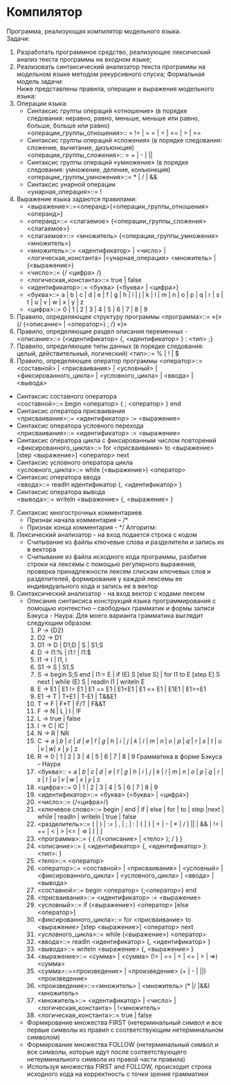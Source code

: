 # Компилятор
Программа, реализующая компилятор модельного языка.  
Задачи:  
1. Разработать программное средство, реализующее лексический анализ текста программы на входном языке;
2.  Реализовать синтаксический анализатор текста программы на модельном языке методом рекурсивного спуска;
Формальная модель задачи:  
Ниже представлены правила, операции и выражения модельного языка:  
1. Операции языка:
    * Синтаксис группы операций «отношение» (в порядке следования: неравно, равно, меньше, меньше или равно, больше, больше или равно)  
    <операции_группы_отношения>:: = != | = = | < | <= | > | >=  
    * Синтаксис группы операций «сложения» (в порядке следования: сложение, вычитание, дизъюнкция)  
    <операции_группы_сложения>:: = + | - | ||  
    * Синтаксис группы операций «умножение» (в порядке следования: умножение, деление, конъюнкция)  
    <операции_группы_умножения>::= * | / | &&
    * Синтаксис унарной операции  
    <унарная_операция>::= !  
2. Выражение языка задаются правилами:
    * <выражение>::=<операнд>{<операции_группы_отношения> <операнд>}
    * <операнд>::= <слагаемое> {<операции_группы_сложения> <слагаемое>}
    * <слагаемое>::= <множитель> {<операции_группы_умножения> <множитель>}
    * <множитель>::= <идентификатор> | <число> | <логическая_константа> |<унарная_операция> <множитель> | (<выражение>)
    * <число>::= {/ <цифра> /}
    * <логическая_константа>::= true | false
    * <идентификатор>::= <буква> {<буква> | <цифра>}
    * <буква>::= a | b | c | d | e | f | g | h | i | j | k | l | m | n | o | p | q | r | s | t | u | v | w | x | y | z
    * <цифра>::= 0 | 1 | 2 | 3 | 4 | 5 | 6 | 7 | 8 | 9
3. Правило, определяющее структуру программы 
    <программа>::= «{» {/ (<описание> | <оператор>) ; /} «}»
4. Правило, определяющие раздел описания переменных -
    <описание>::= {<идентификатор> {, <идентификатор> } : <тип> ;} 
5. Правило, определяющее типы данных (в порядке следования: целый, действительный, логический) 
    <тип>::= % | ! | $ 
6. Правило, определяющее оператор программы 
    <оператор>::= <составной> | <присваивания> | <условный> | <фиксированного_цикла> | <условного_цикла> | <ввода> | <вывода>  
* Синтаксис составного оператора  
    <составной>::= begin <оператор> { ; <оператор> } end
* Синтаксис оператора присваивания  
    <присваивания>::= <идентификатор> := <выражение> 
* Синтаксис оператора условного перехода  
    <присваивания>::= <идентификатор> := <выражение> 
* Синтаксис оператора цикла с фиксированным числом повторений  
    <фиксированного_цикла>::= for <присваивания> to <выражение> [step <выражение>] <оператор> next
* Синтаксис условного оператора цикла  
    <условного_цикла>::= while (<выражение>) <оператор> 
* Синтаксис оператора ввода  
    <ввода>::= readln идентификатор {, <идентификатор> } 
* Синтаксис оператора вывода  
    <вывода>::= writeln <выражение> {, <выражение> } 
7. Синтаксис многострочных комментариев
    * Признак начала комментария – /*
    * Признак конца комментария - */
Алгоритм:
1. Лексический анализатор - на вход подается строка с кодом 
    * Считывание из файлы ключевые слова и разделители и запись их в вектора
    * Считывание из файла исходного кода программы, разбитие строки на лексемы с помощью регулярного выражения, проверка принадлежности лексем
    спискам ключевых слов и разделителей, формирование у каждой лексемы ее индивидуального кода и запись ее в вектор
2. Синтаксический анализатор - на вход вектор с кодами лексем
    *  Описание синтаксиса конструкций языка программирования с помощью контекстно – свободных грамматик и формы записи Бэкуса - Наура:
        Для моего варианта грамматика выглядит следующим образом:
        1. P → {D2}
        2. D2 → D1
        3. D1 → D | D1;D | S | S1;S
        4. D → I1:% | I1:! | I1:$ 
        5. I1 → I | I1, I
        6. S1 → S | S1,S
        7. S → begin S;S end | I1:= E | if (E) S [else S] | for I1 to E [step E] S next | while (E) S | readln I1 | writeln E
        8. E → E1 | E1 != E1 | E1 == E1 | E1<E1 | E1 <= E1 | E1E1 | E1>=E1
        9. E1 → T | T+E1 | T-E1 | T&&E1 
        10. T → F | F*T | F/T | F&&T
        11. F → N | L | I | !F 
        12. L → true | false 
        13. I → C | IC | 
        14. N → R | NR
        15. C → 𝑎 | 𝑏 | 𝑐 | 𝑑 | 𝑒 | 𝑓 | 𝑔 | ℎ | 𝑖 | 𝑗 | 𝑘 | 𝑙 | 𝑚 | 𝑛 | 𝑜 | 𝑝 | 𝑞 | 𝑟 | 𝑠 | 𝑡 | 𝑢 | 𝑣 | 𝑤| 𝑥 | 𝑦 | z 
        16. R → 0 | 1 | 2 | 3 | 4 | 5 | 6 | 7 | 8 | 9
        Грамматика в форме Бэкуса – Наура 
        1. <буква>:: = 𝑎 | 𝑏 | 𝑐 | 𝑑 | 𝑒 | 𝑓 | 𝑔 | ℎ | 𝑖 | 𝑗 | 𝑘 | 𝑙 | 𝑚 | 𝑛 | 𝑜 | 𝑝 | 𝑞 | 𝑟 | 𝑠 | 𝑡 | 𝑢 | 𝑣 | 𝑤 | 𝑥 | 𝑦 | z
        2. <цифра>::= 0 | 1 | 2 | 3 | 4 | 5 | 6 | 7 | 8 | 9
        3. <идентификатор>::= <буква> {<буква> | <цифра>}
        4. <число>::= {/<цифра>/}
        5. <ключевое слово>::= begin | end | if | else | for | to | step |next | while | readln | writeln | true | false
        6. <разделитель>::= ( | ) | := | , | ; | : | { | } | + | - | * | / | || | && | != | == | < | > |<= | => | [ | ]
        7. <программа>::= { { /(<описание> | <тело> ); / } }
        8. <описание>::= { <идентификатор> {, <идентификатор> }: <тип>: }
        9. <тело>::= <оператор>
        10. <оператор>::= <составной> | <присваивания> | <условный> |<фиксированного_цикла> | <условного_цикла> | <ввода> | <вывода>
        11. <составной>::= begin <оператор> {;<оператор>} end
        12. <присваивания>::= <идентификатор> := <выражение>
        13. <условный>::= if (<выражение>) <оператор> [else <оператор>]
        14. <фиксированного_цикла>::= for <присваивание> to <выражение> [step <выражение>] <оператор> next
        15. <условного_цикла>::= while (<выражение>) <оператор>
        16. <ввода>::= readln <идентификатор> {, <идентификатор> }
        17. <вывода>::= writeln <выражение> {, <выражение> }
        18. <выражение>::= <сумма> | <сумма> (!= | == | < | <= | > | =>) <сумма>
        19. <сумма>::=<произведение> | <произведение> (+ | - | ||) <произведение>
        20. <произведение>::=<множитель> | <множитель> (* |/ |&&) <множитель>
        21. <множитель>::= <идентификатор> | <число> | <логическая_константа> | !<множитель>
        22. <логическая_константа>::= true | false
    * Формирование множества FIRST (нетерминальный символ и все первые символы из правил с соответствующим нетерминальном символом)
    * Формирование множества FOLLOW (нетерминальный символ и все символы, которые идут после соответствующего нетерминального символа из правой части правила)
    * Используя множества FIRST and FOLLOW, происходит строка исходного кода на корректность с точки зрения грамматики
    
